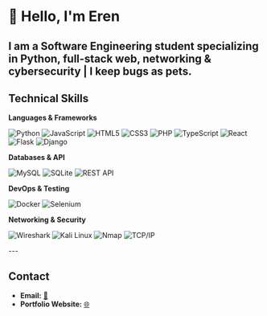 # 👋 Hello, I'm Eren
**I am a Software Engineering student specializing in Python, full-stack web, networking & cybersecurity | I keep bugs as pets.**
---
## Technical Skills
**Languages & Frameworks**
<p align="left">
  <img alt="Python" src="https://img.shields.io/badge/Python-3670A0?style=flat-square&logo=python&logoColor=white" />
  <img alt="JavaScript" src="https://img.shields.io/badge/JavaScript-F7DF1E?style=flat-square&logo=javascript&logoColor=black" />
  <img alt="HTML5" src="https://img.shields.io/badge/HTML5-E34F26?style=flat-square&logo=html5&logoColor=white" />
  <img alt="CSS3" src="https://img.shields.io/badge/CSS3-1572B6?style=flat-square&logo=css3&logoColor=white" />
  <img alt="PHP" src="https://img.shields.io/badge/PHP-777BB4?style=flat-square&logo=php&logoColor=white" />
  <img alt="TypeScript" src="https://img.shields.io/badge/TypeScript-3178C6?style=flat-square&logo=typescript&logoColor=white" />
  <img alt="React" src="https://img.shields.io/badge/React-20232A?style=flat-square&logo=react&logoColor=61DAFB" />
  <img alt="Flask" src="https://img.shields.io/badge/Flask-000000?style=flat-square&logo=flask&logoColor=white" />
  <img alt="Django" src="https://img.shields.io/badge/Django-092E20?style=flat-square&logo=django&logoColor=white" />
</p>

**Databases & API**
<p align="left">
  <img alt="MySQL" src="https://img.shields.io/badge/MySQL-4479A1?style=flat-square&logo=mysql&logoColor=white" />
  <img alt="SQLite" src="https://img.shields.io/badge/SQLite-07405E?style=flat-square&logo=sqlite&logoColor=white" />
  <img alt="REST API" src="https://img.shields.io/badge/REST_API-000000?style=flat-square&logo=rest&logoColor=white" />
</p>

**DevOps & Testing**
<p align="left">
  <img alt="Docker" src="https://img.shields.io/badge/Docker-2496ED?style=flat-square&logo=docker&logoColor=white" />
  <img alt="Selenium" src="https://img.shields.io/badge/Selenium-43B02A?style=flat-square&logo=selenium&logoColor=white" />
</p>

**Networking & Security**
<p align="left">
  <img alt="Wireshark" src="https://img.shields.io/badge/Wireshark-1E232C?style=flat-square&logo=wireshark&logoColor=78D1FB" />
  <img alt="Kali Linux" src="https://img.shields.io/badge/Kali_Linux-557C94?style=flat-square&logo=kali-linux&logoColor=white" />
  <img alt="Nmap" src="https://img.shields.io/badge/Nmap-32A852?style=flat-square&logo=nmap&logoColor=white" />
  <img alt="TCP/IP" src="https://img.shields.io/badge/TCP–IP-000000?style=flat-square&logo=network-wired&logoColor=white" />
</p>
---

## Contact

- **Email:** [📧](mailto:eoksumm@gmail.com)  
- **Portfolio Website:** [🌐](https://eoksumm.github.io/portfolio) 
